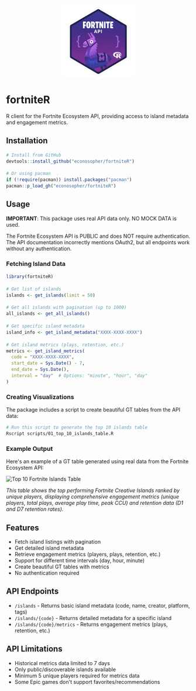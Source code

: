 <p align="center">
  <img src="package_logo.png" width="200" alt="fortniteR logo">
</p>

# fortniteR

R client for the Fortnite Ecosystem API, providing access to island metadata and engagement metrics.

## Installation

```r
# Install from GitHub
devtools::install_github("econosopher/fortniteR")

# Or using pacman
if (!require(pacman)) install.packages("pacman")
pacman::p_load_gh("econosopher/fortniteR")
```

## Usage

**IMPORTANT**: This package uses real API data only. NO MOCK DATA is used.

The Fortnite Ecosystem API is PUBLIC and does NOT require authentication. The API documentation incorrectly mentions OAuth2, but all endpoints work without any authentication.

### Fetching Island Data

```r
library(fortniteR)

# Get list of islands
islands <- get_islands(limit = 50)

# Get all islands with pagination (up to 1000)
all_islands <- get_all_islands()

# Get specific island metadata
island_info <- get_island_metadata("XXXX-XXXX-XXXX")

# Get island metrics (plays, retention, etc.)
metrics <- get_island_metrics(
  code = "XXXX-XXXX-XXXX",
  start_date = Sys.Date() - 7,
  end_date = Sys.Date(),
  interval = "day"  # Options: "minute", "hour", "day"
)
```

### Creating Visualizations

The package includes a script to create beautiful GT tables from the API data:

```bash
# Run this script to generate the top 10 islands table
Rscript scripts/01_top_10_islands_table.R
```

### Example Output

Here's an example of a GT table generated using real data from the Fortnite Ecosystem API:

![Top 10 Fortnite Islands Table](ouput/top_10_islands_table.png)

*This table shows the top performing Fortnite Creative Islands ranked by unique players, displaying comprehensive engagement metrics (unique players, total plays, average play time, peak CCU) and retention data (D1 and D7 retention rates).*


## Features

- Fetch island listings with pagination
- Get detailed island metadata
- Retrieve engagement metrics (players, plays, retention, etc.)
- Support for different time intervals (day, hour, minute)
- Create beautiful GT tables with metrics
- No authentication required

## API Endpoints

- `/islands` - Returns basic island metadata (code, name, creator, platform, tags)
- `/islands/{code}` - Returns detailed metadata for a specific island
- `/islands/{code}/metrics` - Returns engagement metrics (plays, retention, etc.)

## API Limitations

- Historical metrics data limited to 7 days
- Only public/discoverable islands available
- Minimum 5 unique players required for metrics data
- Some Epic games don't support favorites/recommendations
